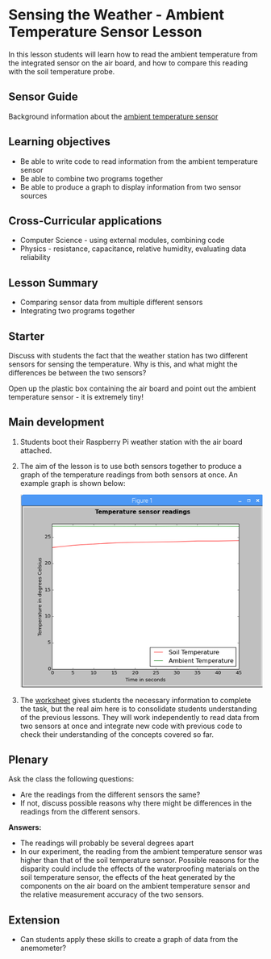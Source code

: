#  Sensing the Weather - Ambient Temperature Sensor Lesson

In this lesson students will learn how to read the ambient temperature from the integrated sensor on the air board, and how to compare this reading with the soil temperature probe.

## Sensor Guide

Background information about the [ambient temperature sensor](about.md)

## Learning objectives

- Be able to write code to read information from the ambient temperature sensor
- Be able to combine two programs together
- Be able to produce a graph to display information from two sensor sources

## Cross-Curricular applications

- Computer Science - using external modules, combining code
- Physics - resistance, capacitance, relative humidity, evaluating data reliability

## Lesson Summary

- Comparing sensor data from multiple different sensors
- Integrating two programs together

## Starter

Discuss with students the fact that the weather station has two different sensors for sensing the temperature. Why is this, and what might the differences be between the two sensors?

Open up the plastic box containing the air board and point out the ambient temperature sensor - it is extremely tiny! 

## Main development

1. Students boot their Raspberry Pi weather station with the air board attached. 

1. The aim of the lesson is to use both sensors together to produce a graph of the temperature readings from both sensors at once. An example graph is shown below:

	![Temperature Graph](images/temperature_graph.png)

1. The [worksheet](worksheet.md) gives students the necessary information to complete the task, but the real aim here is to consolidate students understanding of the previous lessons. They will work independently to read data from two sensors at once and integrate new code with previous code to check their understanding of the concepts covered so far. 

## Plenary

Ask the class the following questions:

- Are the readings from the different sensors the same? 
- If not, discuss possible reasons why there might be differences in the readings from the different sensors.

**Answers:**

- The readings will probably be several degrees apart
- In our experiment, the reading from the ambient temperature sensor was higher than that of the soil temperature sensor. Possible reasons for the disparity could include the effects of the waterproofing materials on the soil temperature sensor, the effects of the heat generated by the components on the air board on the ambient temperature sensor and the relative measurement accuracy of the two sensors.


## Extension

- Can students apply these skills to create a graph of data from the anemometer?
